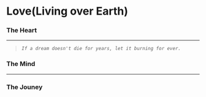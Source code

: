 # Love(Living over Earth)

### The Heart
---
> _`If a dream doesn't die for years, let it burning for ever.`_
### The Mind
---

### The Jouney
